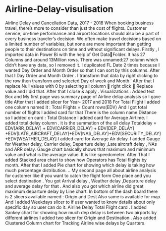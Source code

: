 # Airline-Delay-visulisation
Airline Delay and Cancellation Data, 2017 - 2018 When booking business travel, there’s more to consider than just the cost of flights. Customer service, on-time performance and airport locations should also be a part of every business traveler’s decision.  We often make travel decisions based on a limited number of variables, but none are more important than getting people to their destinations on time and without significant delays.  Firstly , I imported data in Power Bi with the help of Get DataFolder. It has 27 Columns and around 13Million rows. There was unnamed:27 column which didn’t have any data, so I removed it. I duplicated FL Date 2 times because I wanted Day Order and Month Order so that I can sort by this columns.  After that I Day Order and Month Order . I transform that data by right clicking to the row then transform and  selected Day of week and Month.’ After that I replace Null values with 0  by selecting all column  right click  Replace value and I did that. After that I close &amp; apply .  Visualizations : Added text Box and My first page was summary page of Airline delay analysis so  I gave title After that I added slicer for Year- 2017 and 2018 For Total Flight I added one column named it :  Total Flights = Count rows(EDV) And I got total number of flights I added card for that There is the column name Distance so I added on card : Total Distance  I added card for Average Airtime. I added total delay column . it is the summation of the all delay Totaldelay = EDV[ARR_DELAY] + EDV[CARRIER_DELAY] + EDV[DEP_DELAY] +EDV[LATE_AIRCRAFT_DELAY]+EDV[NAS_DELAY]+EDV[SECURITY_DELAY]+EDV[WEATHER_DELAY]   I added card for Average Air delay. I added Gauge for Weather delay, Carrier delay, Departure delay ,Late aircraft delay , NAs and ARR delay. Gauge chart basically shows that maximum and minimum value and what is the average value.  It is like speedometer. After That I added Stacked area chart to show how Operators has Total flights by month. After that I added Pie chart for showing which delay is taking how much percentage distribution. .. My second page all about airline analysis for customer like if you want to catch the flight form One place and you select destination .  You got Arrival delay , Weather delay ,Departure delay and average delay for that .  And also  you got which airline did great maximum departure delay by Line chart. In bottom of the dash board there is 2 slicers available named :  Origin and Dest Also same is available for map. And I added   Weekdays slicer to if user wanted to know details about only specific day so user can do it.   Airline Delay  Total Flight card . I added Sankey chart for showing how much dep delay is between two airports by different airlines I added two slicer for Origin and Destination .  Also added Clustered Column chart for Tracking Airline wise delays by Quarters.
